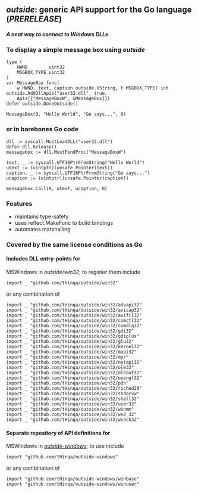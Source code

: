 ## *outside*: generic API support for the Go language (*PRERELEASE*)

#### *A neat way to connect to Windows DLLs*

### To display a simple message box using *outside*

	type (
		HWND        uint32
		MSGBOX_TYPE uint32
	)
	var MessageBox func(
		w HWND, text, caption outside.VString, t MSGBOX_TYPE) int
	outside.AddDllApis("user32.dll", true,
		Apis{{"MessageBoxW", &MessageBox}})
	defer outside.DoneOutside()

	MessageBox(0, "Hello World", "Go says...", 0)

### or in barebones Go code

	dll := syscall.MustLoadDLL("user32.dll")
	defer dll.Release()
	messagebox := dll.MustFindProc("MessageBoxW")

	text, _ := syscall.UTF16PtrFromString("Hello World")
	utext := (uintptr)(unsafe.Pointer(text))
	caption, _ := syscall.UTF16PtrFromString("Go says...")
	ucaption := (uintptr)(unsafe.Pointer(caption))

	messagebox.Call(0, utext, ucaption, 0)

### Features
* maintains type-safety
* uses reflect.MakeFunc to build bindings
* automates marshalling

### Covered by the same license conditions as Go

#### Includes DLL entry-points for
MSWindows in *outside/win32*; to register them include

	import _ "github.com/tHinqa/outside/win32"
or any combination of

	import _ "github.com/tHinqa/outside/win32/advapi32"
	import _ "github.com/tHinqa/outside/win32/avicap32"
	import _ "github.com/tHinqa/outside/win32/avifil32"
	import _ "github.com/tHinqa/outside/win32/comctl32"
	import _ "github.com/tHinqa/outside/win32/comdlg32"
	import _ "github.com/tHinqa/outside/win32/gdi32"
	import _ "github.com/tHinqa/outside/win32/gdiplus"
	import _ "github.com/tHinqa/outside/win32/glu32"
	import _ "github.com/tHinqa/outside/win32/kernel32"
	import _ "github.com/tHinqa/outside/win32/mapi32"
	import _ "github.com/tHinqa/outside/win32/mpr"
	import _ "github.com/tHinqa/outside/win32/netapi32"
	import _ "github.com/tHinqa/outside/win32/ole32"
	import _ "github.com/tHinqa/outside/win32/oleaut32"
	import _ "github.com/tHinqa/outside/win32/opengl32"
	import _ "github.com/tHinqa/outside/win32/pdh"
	import _ "github.com/tHinqa/outside/win32/riched20"
	import _ "github.com/tHinqa/outside/win32/shdocvw"
	import _ "github.com/tHinqa/outside/win32/shell32"
	import _ "github.com/tHinqa/outside/win32/user32"
	import _ "github.com/tHinqa/outside/win32/winmm"
	import _ "github.com/tHinqa/outside/win32/ws2_32"
	import _ "github.com/tHinqa/outside/win32/wsock32"

#### Separate repository of API definitions for
MSWindows in [*outside-windows*](https://github.com/tHinqa/outside-windows); to use include

	import "github.com/tHinqa/outside-windows"
or any combination of

	import "github.com/tHinqa/outside-windows/winbase"
	import "github.com/tHinqa/outside-windows/winuser"
